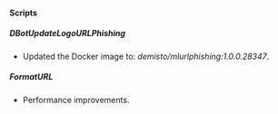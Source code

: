 
#### Scripts

##### DBotUpdateLogoURLPhishing

- Updated the Docker image to: *demisto/mlurlphishing:1.0.0.28347*.
##### FormatURL

- Performance improvements.
